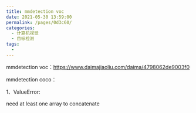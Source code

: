 ```yaml
---
title: mmdetection voc
date: 2021-05-30 13:59:00
permalink: /pages/0d3c60/
categories:
  - 计算机视觉
  - 目标检测
tags:
  - 
---
```

mmdetection voc：https://www.daimajiaoliu.com/daima/4798062de9003f0



mmdetection coco：

1、ValueError: 

need at least one array to concatenate